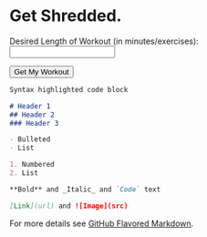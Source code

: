 
# Get Shredded.
<form id="getNumber">
    <label for="numEx">Desired Length of Workout (in minutes/exercises):</label>
    <input type="number" name="numEx" id="numEx"><br>
</form>
<button onclick="getWorkout()">Get My Workout</button>

<p id="topworkoutlabel"></p>
<div id="workoutList"></div>

<script>
    function getWorkout(){
        let number = document.getElementById("numEx").value;
        document.getElementById("topworkoutlabel").innerHTML = "You've selected " + number + " exercises:";
        
        let EXERCISES = ["Elbow Plank",
        "Elbow Side Plank",
        "High Plank",
        "High Side Plank",
        "Back Plank",
        "High Plank with Arm Extensions",
        "Elbow Plank with Arm Extensions",
        "High Plank with Opposite Arm/Leg Extensions",
        "Elbow Plan with Opposite Arm/Leg Extensions",
        "Elbow Side Plank with Knee Drives",
        "High Side Plank with Knee Drives",
        "Elbow Side Plank with Top Leg Lifts",
        "High Side Plank with Top Leg Lifts",
        "Elbow Side Plank with Internal Rotation",
        "High Side Plank with Internal Rotation",
        "Pushups",
        "Wide Pushups",
        "Triangle Pushups",
        "Spiderman Pushups",
        "V Ups",
        "Russian Twists",
        "Toe Taps (Penguin Slides)",
        "Boats",
        "Accordions",
        "Supermans",
        "Leg Lifts",
        "Flutters",
        "Scissors",
        "Opposite Elbow to Knee Hold, other leg extended",
        "Mountain Climbers",
        "Swiss Ball Pikes",
        "Swiss Ball Side Tucks",
        "Swiss Ball Single Leg Drives",
        "Swiss Ball Stir the Pot",
        "Swiss Ball Glute Bridge Leg Extensions (shoulders on ball)",
        "Swiss Ball Hip Extensions",
        "Swiss Ball Rollouts",
        "Medicine Ball Pushups",
        "Fire Hydrants",
        "Donkey Kicks",
        "Side Lying Hip Abbduction",
        "Side Lying Hip Adduction",
        "Bird Dogs"
        ];

        if (number > EXERCISES.length) {
            number = EXERCISES.length;
        }
        for (var i = 0; i < number; i ++){
            let index = Math.floor(Math.random()*EXERCISES.length);
            document.getElementById("workoutList").innerHTML = document.getElementById("workoutlist").innerHTML + EXERCISES.splice(index, 1)[0] + "\n";
        }

    }
</script>


```markdown
Syntax highlighted code block

# Header 1
## Header 2
### Header 3

- Bulleted
- List

1. Numbered
2. List

**Bold** and _Italic_ and `Code` text

[Link](url) and ![Image](src)
```

For more details see [GitHub Flavored Markdown](https://guides.github.com/features/mastering-markdown/).
